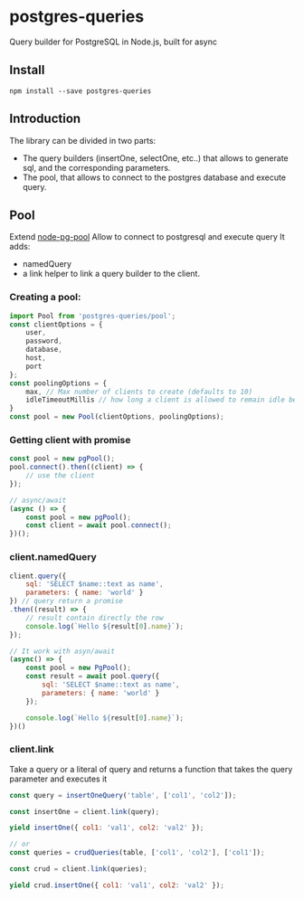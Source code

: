 # postgres-queries

Query builder for PostgreSQL in Node.js, built for async

## Install

`npm install --save postgres-queries`

## Introduction
The library can be divided in two parts:
- The query builders (insertOne, selectOne, etc..) that allows to generate sql, and the corresponding parameters.
- The pool, that allows to connect to the postgres database and execute query.



## Pool
Extend [node-pg-pool](https://github.com/brianc/node-pg-pool)
Allow to connect to postgresql and execute query
It adds:
- namedQuery
- a link helper to link a query builder to the client.

### Creating a pool:
```js
import Pool from 'postgres-queries/pool';
const clientOptions = {
    user,
    password,
    database,
    host,
    port
};
const poolingOptions = {
    max, // Max number of clients to create (defaults to 10)
    idleTimeoutMillis // how long a client is allowed to remain idle before being closed (defaults to 30 000 ms)
}
const pool = new Pool(clientOptions, poolingOptions);
```

### Getting client with promise
```js
const pool = new pgPool();
pool.connect().then((client) => {
    // use the client
});

// async/await
(async () => {
    const pool = new pgPool();
    const client = await pool.connect();
})();
```

### client.namedQuery
```js
client.query({
    sql: 'SELECT $name::text as name',
    parameters: { name: 'world' }
}) // query return a promise
.then((result) => {
    // result contain directly the row
    console.log(`Hello ${result[0].name}`);
});

// It work with asyn/await
(async() => {
    const pool = new PgPool();
    const result = await pool.query({
        sql: 'SELECT $name::text as name',
        parameters: { name: 'world' }
    });

    console.log(`Hello ${result[0].name}`);
})()
```

### client.link
Take a query or a literal of query and returns a function that takes the query parameter and executes it

```js
const query = insertOneQuery('table', ['col1', 'col2']);

const insertOne = client.link(query);

yield insertOne({ col1: 'val1', col2: 'val2' });

// or
const queries = crudQueries(table, ['col1', 'col2'], ['col1']);

const crud = client.link(queries);

yield crud.insertOne({ col1: 'val1', col2: 'val2' });
```
